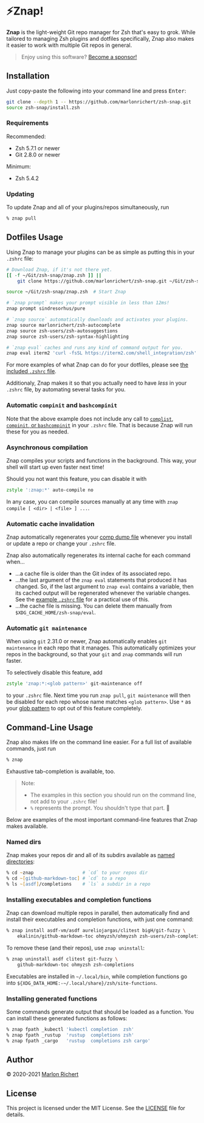 # ⚡️Znap!
**Znap** is the light-weight Git repo manager for Zsh that's easy to grok. While tailored to
managing Zsh plugins and dotfiles specifically, Znap also makes it easier to work with multiple Git
repos in general.

> Enjoy using this software? [Become a sponsor!](https://github.com/sponsors/marlonrichert)

## Installation
Just copy-paste the following into your command line and press <kbd>Enter</kbd>:
```zsh
git clone --depth 1 -- https://github.com/marlonrichert/zsh-snap.git
source zsh-snap/install.zsh
```

### Requirements

Recommended:
* Zsh 5.7.1 or newer
* Git 2.8.0 or newer

Minimum:
* Zsh 5.4.2

### Updating
To update Znap and all of your plugins/repos simultaneously, run
```zsh
% znap pull
```

## Dotfiles Usage
Using Znap to manage your plugins can be as simple as putting this in your `.zshrc` file:
```zsh
# Download Znap, if it's not there yet.
[[ -f ~/Git/zsh-snap/znap.zsh ]] ||
    git clone https://github.com/marlonrichert/zsh-snap.git ~/Git/zsh-snap

source ~/Git/zsh-snap/znap.zsh  # Start Znap

# `znap prompt` makes your prompt visible in less than 12ms!
znap prompt sindresorhus/pure

# `znap source` automatically downloads and activates your plugins.
znap source marlonrichert/zsh-autocomplete
znap source zsh-users/zsh-autosuggestions
znap source zsh-users/zsh-syntax-highlighting

# `znap eval` caches and runs any kind of command output for you.
znap eval iterm2 'curl -fsSL https://iterm2.com/shell_integration/zsh'
```

For more examples of what Znap can do for your dotfiles, please see [the included `.zshrc`
file](.zshrc).

Additionaly, Znap makes it so that you actually need to have _less_ in your `.zshrc` file, by
automating several tasks for you.

### Automatic `compinit` and `bashcompinit`
Note that the above example does not include any call to
[`complist`](http://zsh.sourceforge.net/Doc/Release/Zsh-Modules.html#The-zsh_002fcomplist-Module),
[`compinit`, or
`bashcompinit`](http://zsh.sourceforge.net/Doc/Release/Completion-System.html#Initialization) in
your `.zshrc` file. That is because Znap will run these for you as needed.

### Asynchronous compilation
Znap compiles your scripts and functions in the background. This way, your shell will start up even
faster next time!

Should you not want this feature, you can disable it with
```zsh
zstyle ':znap:*' auto-compile no
```

In any case, you can compile sources manually at any time with
`znap compile [ <dir> | <file> ] ...`.

### Automatic cache invalidation
Znap automatically regenerates your [comp dump
file](http://zsh.sourceforge.net/Doc/Release/Completion-System.html#Use-of-compinit) whenever you
install or update a repo or change your `.zshrc` file.

Znap also automatically regenerates its internal cache for each command when…
* …a cache file is older than the Git index of its associated repo.
* …the last argument of the `znap eval` statements that produced it has changed. So, if the last
  argument to `znap eval` contains a variable, then its cached output will be regenerated whenever
  the variable changes. See the [example `.zshrc` file](.zshrc) for a practical use of this.
* …the cache file is missing. You can delete them manually from `$XDG_CACHE_HOME/zsh-snap/eval`.

### Automatic `git maintenance`
When using `git` 2.31.0 or newer, Znap automatically enables `git maintenance` in each repo that it
manages. This automatically optimizes your repos in the background, so that your `git` and `znap`
commands will run faster.

To selectively disable this feature, add
```zsh
zstyle 'znap:*:<glob pattern>' git-maintenance off
```
to your `.zshrc` file. Next time you run `znap pull`, `git maintenance` will then be disabled for
each repo whose name matches `<glob pattern>`. Use `*` as your [glob
pattern](https://zsh.sourceforge.io/Doc/Release/Expansion.html#Filename-Generation) to opt out of
this feature completely.

## Command-Line Usage
Znap also makes life on the command line easier. For a full list of available commands, just run
```zsh
% znap
```
Exhaustive tab-completion is available, too.

> Note:
> * The examples in this section you should run on the command line, not add to your `.zshrc`
>   file!
> * `%` represents the prompt. You shouldn't type that part. 🙂

Below are examples of the most important command-line features that Znap makes available.

### Named dirs
Znap makes your repos dir and all of its subdirs available as [named
directories](http://zsh.sourceforge.net/Doc/Release/Expansion.html#Filename-Expansion):
```zsh
% cd ~znap                  # `cd` to your repos dir
% cd ~[github-markdown-toc] # `cd` to a repo
% ls ~[asdf]/completions    # `ls` a subdir in a repo
```

### Installing executables and completion functions
Znap can download multiple repos in parallel, then automatically find and install their
executables and completion functions, with just one command:
```zsh
% znap install asdf-vm/asdf aureliojargas/clitest bigH/git-fuzzy \
    ekalinin/github-markdown-toc ohmyzsh/ohmyzsh zsh-users/zsh-completions
```

To remove these (and their repos), use `znap uninstall`:
```zsh
% znap uninstall asdf clitest git-fuzzy \
    github-markdown-toc ohmyzsh zsh-completions
```

Executables are installed in `~/.local/bin`, while completion functions go into
`${XDG_DATA_HOME:-~/.local/share}/zsh/site-functions`.

### Installing generated functions
Some commands generate output that should be loaded as a function. You can install these generated
functions as follows:
```zsh
% znap fpath _kubectl 'kubectl completion  zsh'
% znap fpath _rustup  'rustup  completions zsh'
% znap fpath _cargo   'rustup  completions zsh cargo'
```

## Author
© 2020-2021 [Marlon Richert](https://github.com/marlonrichert)

## License
This project is licensed under the MIT License. See the [LICENSE](LICENSE) file for details.
